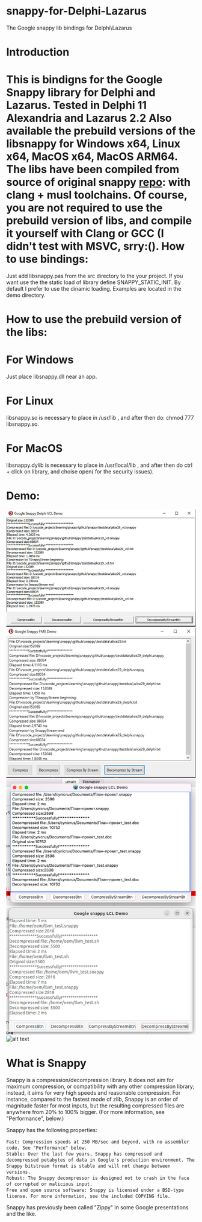 # snappy-for-Delphi-Lazarus
The Google snappy lib bindings for Delphi\Lazarus

Introduction
==============
This is bindigns for the Google Snappy library for Delphi and Lazarus. Tested in Delphi 11 Alexandria and Lazarus 2.2
Also available the prebuild versions of the libsnappy for Windows x64, Linux x64, MacOS x64, MacOS ARM64. The libs have been compiled from source of original snappy [repo](https://github.com/google/snappy): 
with clang + musl toolchains. 
Of course, you are not required to use the prebuild version of libs, and compile it yourself with Clang or GCC (I didn't test with MSVC, srry:().
How to use bindings:
====================
Just add libsnappy.pas from the src directory to the your project. If you want use the the static load of library define SNAPPY_STATIC_INIT. By default I prefer to use the dinamic loading.
Examples are located in the demo directory.

How to use the prebuild version of the libs:
============================================
For Windows
==============
Just place libsnappy.dll near an app.

For Linux
==============
libsnappy.so is necessary to place in /usr/lib , and after then do: chmod 777 libsnappy.so.

For MacOS
=========
libsnappy.dylib is necessary to place in /usr/local/lib , and after then do ctrl + click on library, and choise open( for the security issues).

Demo:
=====
![alt text](https://github.com/CynicRus/snappy-for-Delphi-Lazarus/blob/[main]/demo/screens/VCL.jpg?raw=true)
![alt text](https://github.com/CynicRus/snappy-for-Delphi-Lazarus/blob/[main]/demo/screens/FMX.jpg?raw=true)
![alt text](https://github.com/CynicRus/snappy-for-Delphi-Lazarus/blob/[main]/demo/screens/MacOS.png?raw=true)
![alt text](https://github.com/CynicRus/snappy-for-Delphi-Lazarus/blob/[main]/demo/screens/LinuxLCL.jpg?raw=true)
![alt text](https://github.com/CynicRus/snappy-for-Delphi-Lazarus/blob/[main]/demo/screens/WindowsLCL.jpg?raw=true)

What is Snappy
==============

Snappy is a compression/decompression library. It does not aim for maximum compression, or compatibility with any other compression library; instead, it aims for very high speeds and reasonable compression. For instance, compared to the fastest mode of zlib, Snappy is an order of magnitude faster for most inputs, but the resulting compressed files are anywhere from 20% to 100% bigger. (For more information, see "Performance", below.)

Snappy has the following properties:

    Fast: Compression speeds at 250 MB/sec and beyond, with no assembler code. See "Performance" below.
    Stable: Over the last few years, Snappy has compressed and decompressed petabytes of data in Google's production environment. The Snappy bitstream format is stable and will not change between versions.
    Robust: The Snappy decompressor is designed not to crash in the face of corrupted or malicious input.
    Free and open source software: Snappy is licensed under a BSD-type license. For more information, see the included COPYING file.

Snappy has previously been called "Zippy" in some Google presentations and the like.
